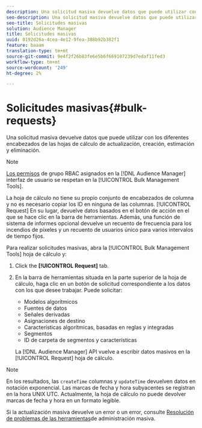 ```yaml
---
description: Una solicitud masiva devuelve datos que puede utilizar con los diferentes encabezados de las hojas de cálculo de actualización, creación, estimación y eliminación.
seo-description: Una solicitud masiva devuelve datos que puede utilizar con los diferentes encabezados de las hojas de cálculo de actualización, creación, estimación y eliminación.
seo-title: Solicitudes masivas
solution: Audience Manager
title: Solicitudes masivas
uuid: 0192d26a-4cea-4e12-9fea-388b92b382f1
feature: baaam
translation-type: tm+mt
source-git-commit: 9e4f2f26b83fe6e5b6f669107239d7edaf11fed3
workflow-type: tm+mt
source-wordcount: '249'
ht-degree: 2%

---
```



# Solicitudes masivas{#bulk-requests}

Una solicitud masiva devuelve datos que puede utilizar con los diferentes encabezados de las hojas de cálculo de actualización, creación, estimación y eliminación.

<!-- 

t_bulk_requests.xml

 -->

>[!NOTE]
>
>[Los permisos](../../features/administration/administration-overview.md) de grupo RBAC asignados en la [!DNL Audience Manager] interfaz de usuario se respetan en la [!UICONTROL Bulk Management Tools].

La hoja de cálculo no tiene su propio conjunto de encabezados de columna y no es necesario copiar los ID en ninguna de las columnas. [!UICONTROL Request] En su lugar, devuelve datos basados en el botón de acción en el que se hace clic en la barra de herramientas. Además, una función de sistema de informes opcional devuelve un recuento de frecuencia para los incendios de píxeles y un recuento de usuarios único para varios intervalos de tiempo fijos.

Para realizar solicitudes masivas, abra la [!UICONTROL Bulk Management Tools] hoja de cálculo y:

1. Click the **[!UICONTROL Request]** tab.
2. En la barra de herramientas situada en la parte superior de la hoja de cálculo, haga clic en un botón de solicitud correspondiente a los datos con los que desee trabajar. Puede solicitar:

   * Modelos algorítmicos
   * Fuentes de datos
   * Señales derivadas
   * Asignaciones de destino
   * Características algorítmicas, basadas en reglas y integradas
   * Segmentos 
   * ID de carpeta de segmentos y características

   La [!DNL Audience Manager] API vuelve a escribir datos masivos en la [!UICONTROL Request] hoja de cálculo.

>[!NOTE]
>
>En los resultados, las `createTime` columnas y `updateTime` devuelven datos en notación exponencial. Las marcas de fecha y hora subyacentes se registran en la hora UNIX UTC. Actualmente, la hoja de cálculo no puede devolver marcas de fecha y hora en un formato legible.

Si la actualización masiva devuelve un error o un error, consulte [Resolución de problemas de las herramientas](../../reference/bulk-management-tools/bulk-troubleshooting.md)de administración masiva.
